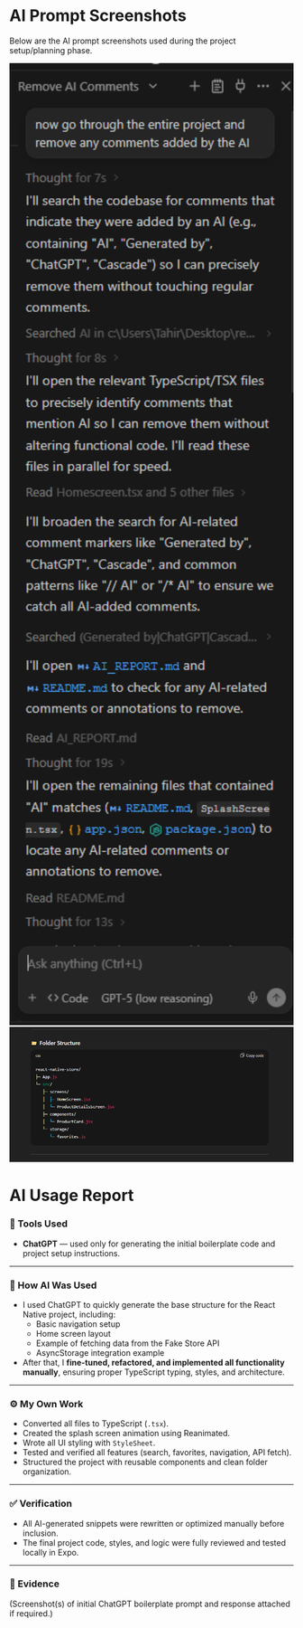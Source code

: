 # AI Prompt Screenshots

Below are the AI prompt screenshots used during the project setup/planning phase.

<div align="center">
  <img src="assets/screenshots/AI_PROMPT_1.PNG" alt="AI Prompt 1" width="600" />
</div>

<div align="center">
  <img src="assets/screenshots/AI_PROMPT_2.PNG" alt="AI Prompt 2" width="600" />
</div>

# AI Usage Report

### 🧠 Tools Used
- **ChatGPT** — used only for generating the initial boilerplate code and project setup instructions.

---

### 💬 How AI Was Used
- I used ChatGPT to quickly generate the base structure for the React Native project, including:
  - Basic navigation setup
  - Home screen layout
  - Example of fetching data from the Fake Store API
  - AsyncStorage integration example
- After that, I **fine-tuned, refactored, and implemented all functionality manually**, ensuring proper TypeScript typing, styles, and architecture.

---

### ⚙️ My Own Work
- Converted all files to TypeScript (`.tsx`).
- Created the splash screen animation using Reanimated.
- Wrote all UI styling with `StyleSheet`.
- Tested and verified all features (search, favorites, navigation, API fetch).
- Structured the project with reusable components and clean folder organization.

---

### ✅ Verification
- All AI-generated snippets were rewritten or optimized manually before inclusion.
- The final project code, styles, and logic were fully reviewed and tested locally in Expo.

---

### 📸 Evidence
(Screenshot(s) of initial ChatGPT boilerplate prompt and response attached if required.)

